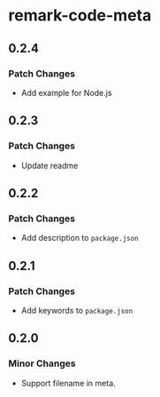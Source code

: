 # remark-code-meta

## 0.2.4

### Patch Changes

- Add example for Node.js

## 0.2.3

### Patch Changes

- Update readme

## 0.2.2

### Patch Changes

- Add description to `package.json`

## 0.2.1

### Patch Changes

- Add keywords to `package.json`

## 0.2.0

### Minor Changes

- Support filename in meta.

